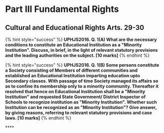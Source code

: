 # Part III Fundamental Rights

## Cultural and Educational Rights Arts. 29-30

{% hint style="success" %}
**UPHJS2016. Q. 1\(A\) What are the necessary conditions to constitute an Educational Institution as a "Minority Institution".  Discuss, in brief, in the light of relevant statutory provisions and the leading authorities on the subject. \[10 marks\]**
{% endhint %}



{% hint style="success" %}
**UPHJS2016. Q. 1\(B\) Some persons constitute a Society consisting of Members of different communities and established an Educational Institution imparting education upto Secondary classes. With passage of time Society managed its affairs so as to confine its membership only to a minority community. Thereafter it resolved that hence on Educational Institution shall be a "Minority Institution" and requested State Government/ District Inspector of Schools to recognize institution as "Minority Institution". Whether such Institution can be recognized as an "Minority Institution"? Give answer, by giving reasons, referring to relevant statutory provisions and case laws. \[10 marks\]**
{% endhint %}

\*\*\*\*

